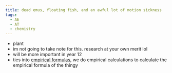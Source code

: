 ```yaml
---
title: dead emus, floating fish, and an awful lot of motion sickness
tags:
  - AE
  - AT
  - chemistry
---
```


- plant
- im not going to take note for this. research at your own merit lol
- will be more important in year 12
- ties into [empirical formulas](notes/AE/ENGLISH/empircalFormula.md), we do empirical calculations to calculate the empirical formula of the thingy
